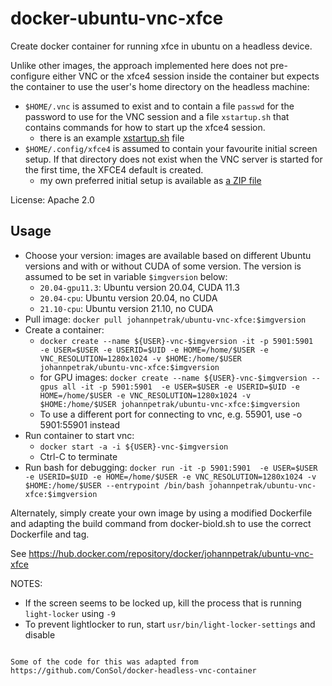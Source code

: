 # docker-ubuntu-vnc-xfce 

Create docker container for running xfce in ubuntu on a headless device. 

Unlike other images, the approach implemented here does not pre-configure either VNC or the xfce4 session inside the container
but expects the container to use the user's home directory on the headless machine:

* `$HOME/.vnc` is assumed to exist and to contain a file `passwd` for the password to use for the VNC session and a file `xstartup.sh` that 
  contains commands for how to start up the xfce4 session.
  * there is an example [xstartup.sh](examples/xstartup.sh)  file
* `$HOME/.config/xfce4` is assumed to contain your favourite initial screen setup. If that directory does not exist when the VNC server is
  started for the first time, the XFCE4 default is created.
  * my own preferred initial setup is available as [a ZIP file](examples/xfce4-config.zip)


License: Apache 2.0 

## Usage

* Choose your version: images are available based on different Ubuntu versions and with or without CUDA of some version. The version
  is assumed to be set in variable `$imgversion` below:
  * `20.04-gpu11.3`: Ubuntu version 20.04, CUDA 11.3
  * `20.04-cpu`: Ubuntu version 20.04, no CUDA
  * `21.10-cpu`: Ubuntu version 21.10, no CUDA
* Pull image: `docker pull johannpetrak/ubuntu-vnc-xfce:$imgversion` 
* Create a container: 
  * `docker create --name ${USER}-vnc-$imgversion -it -p 5901:5901  -e USER=$USER -e USERID=$UID -e HOME=/home/$USER -e VNC_RESOLUTION=1280x1024 -v $HOME:/home/$USER johannpetrak/ubuntu-vnc-xfce:$imgversion`
  * for GPU images: `docker create --name ${USER}-vnc-$imgversion --gpus all -it -p 5901:5901  -e USER=$USER -e USERID=$UID -e HOME=/home/$USER -e VNC_RESOLUTION=1280x1024 -v $HOME:/home/$USER johannpetrak/ubuntu-vnc-xfce:$imgversion`
  * To use a different port for connecting to vnc, e.g. 55901, use -o 5901:55901 instead
* Run container to start vnc:
  * `docker start -a -i ${USER}-vnc-$imgversion`
  * Ctrl-C to terminate
* Run bash for debugging: `docker run -it -p 5901:5901  -e USER=$USER -e USERID=$UID -e HOME=/home/$USER -e VNC_RESOLUTION=1280x1024 -v $HOME:/home/$USER --entrypoint /bin/bash johannpetrak/ubuntu-vnc-xfce:$imgversion`

Alternately, simply create your own image by using a modified Dockerfile and adapting the build command from docker-biold.sh to use the correct Dockerfile and tag.

See https://hub.docker.com/repository/docker/johannpetrak/ubuntu-vnc-xfce

NOTES:
* If the screen seems to be locked up, kill the process that is running `light-locker` using `-9`
* To prevent lightlocker to run, start `usr/bin/light-locker-settings` and disable

~~~~

Some of the code for this was adapted from https://github.com/ConSol/docker-headless-vnc-container
